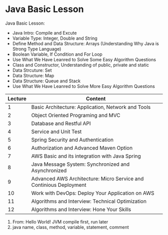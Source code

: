 # Java Basic Lesson

Java Basic Lesson:
- Java Intro: Compile and Excute
- Variable Type: Integer, Double and String
- Define Method and Data Structure: Arrays (Understanding Why Java is Strong Type Language)
- Boolean Variable, If Condition and For Loop
- Use What We Have Leanred to Solve Some Easy Algorithm Questions
- Class and Constructor, Understanding of public, private and static
- Data Strcuture: Set
- Data Structure: Map
- Data Structure: Queue and Stack
- Use What We Have Leanred to Solve More Easy Algorithm Questions

|Lecture|Content|
|-------|-------|
|1|Basic Architecture: Application, Network and Tools|
|2|Object Oriented Programing and MVC|
|3|Database and Restful API|
|4|Service and Unit Test|
|5|Spring Security and Authentication|
|6|Authorization and Advanced Maven Option|
|7|AWS Basic and its integration with Java Spring|
|8|Java Message System: Synchronized and Asynchronized |
|9|Advanced AWS Architecture: Micro Service and Continious Deployment|
|10|Work with DevOps: Deploy Your Application on AWS|
|11|Algorithms and Interview: Technical Optimization|
|12|Algorithms and Interview: Hone Your Skills|

1. From: Hello World! JVM compile first, run later
2. java name, class, method, variable, statement, comment
